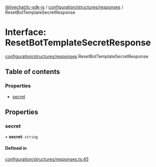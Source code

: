 [@livechat/lc-sdk-js](../README.md) / [configuration/structures/responses](../modules/configuration_structures_responses.md) / ResetBotTemplateSecretResponse

# Interface: ResetBotTemplateSecretResponse

[configuration/structures/responses](../modules/configuration_structures_responses.md).ResetBotTemplateSecretResponse

## Table of contents

### Properties

- [secret](configuration_structures_responses.ResetBotTemplateSecretResponse.md#secret)

## Properties

### secret

• **secret**: `string`

#### Defined in

[configuration/structures/responses.ts:45](https://github.com/livechat/lc-sdk-js/blob/25e113d/src/configuration/structures/responses.ts#L45)
